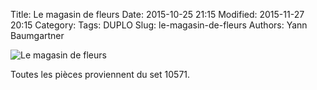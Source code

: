 Title: Le magasin de fleurs
Date: 2015-10-25 21:15
Modified: 2015-11-27 20:15
Category:
Tags: DUPLO
Slug: le-magasin-de-fleurs
Authors: Yann Baumgartner

![Le magasin de fleurs][magasin-de-fleurs]

Toutes les pièces proviennent du set 10571.

[magasin-de-fleurs]: {filename}/images/magasin-de-fleurs.jpg  "Le magasin de fleurs"
